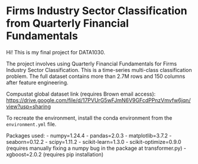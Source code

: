 # Firms Industry Sector Classification from Quarterly Financial Fundamentals

Hi! This is my final project for DATA1030.

The project involves using Quarterly Financial Fundamentals for Firms Industry Sector Classification. This is a time-series multi-class classification problem. The full dataset contains more than 2.7M rows and 150 columns after feature engineering.


Compustat global dataset link (requires Brown email access): 
https://drive.google.com/file/d/17PVUrG5wFJmN6V9GFcdPPnzVmvfw6jqn/view?usp=sharing

To recreate the environment, install the conda environment from the `environment.yml` file.

Packages used:
	- numpy=1.24.4
	- pandas=2.0.3
	- matplotlib=3.7.2
	- seaborn=0.12.2
	- scipy=1.11.2
	- scikit-learn=1.3.0
	- scikit-optimize=0.9.0 (requires manually fixing a numpy bug in the package at transformer.py)
	- xgboost=2.0.2 (requires pip installation)